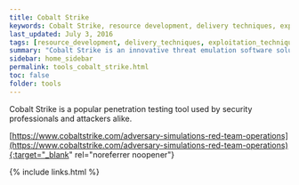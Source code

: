 ```yaml
---
title: Cobalt Strike
keywords: Cobalt Strike, resource development, delivery techniques, exploitation techniques, defense evasion techniques, c2 techniques, execution techniques
last_updated: July 3, 2016
tags: [resource_development, delivery_techniques, exploitation_techniques, defense_evasion, c2_techniques, execution_techniques] 
summary: "Cobalt Strike is an innovative threat emulation software solution that provides a unique post-exploitation agent and covert channels."
sidebar: home_sidebar
permalink: tools_cobalt_strike.html
toc: false
folder: tools
---
```


Cobalt Strike is a popular penetration testing tool used by security professionals and attackers alike.


[https://www.cobaltstrike.com/adversary-simulations-red-team-operations](https://www.cobaltstrike.com/adversary-simulations-red-team-operations){:target="_blank" rel="noreferrer noopener"}


{% include links.html %}

